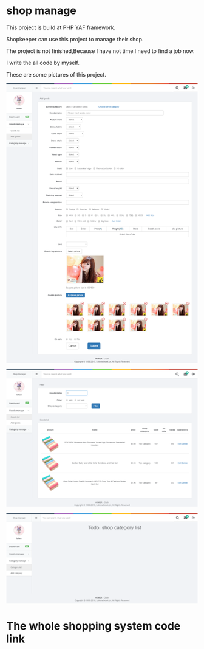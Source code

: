 # shop manage

This project is build at PHP YAF framework. 

Shopkeeper can use this project to manage their shop.

The project is not finished,Because I have not time.I need to find a job now.

I write the all code by myself.

These are some pictures of this project.

![image](https://github.com/lokenetwork/shop-manage/blob/master/project_picture/Goods_add.png)

![image](https://github.com/lokenetwork/shop-manage/blob/master/project_picture/goods_list.png)

![image](https://github.com/lokenetwork/shop-manage/blob/master/project_picture/goods-category-list-todo.png)

# The whole shopping system code link


